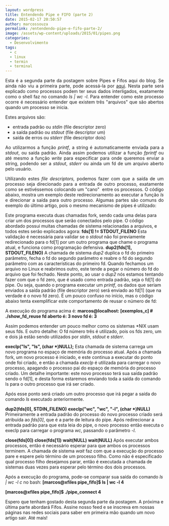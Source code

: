 ```yaml
---
layout: wordpress
title: Entendendo Pipe e FIFO (parte 2)
date: 2015-02-17 20:50:57
author: marcossouza
permalink: /entendendo-pipe-e-fifo-parte-2/
image: /assets/wp-content/uploads/2015/01/pipes.png
categories:
  - Desenvolvimento
tags:
  - c
  - linux
  - termin
  - terminal
---
```


<p style="text-align: justify;">Esta é a segunda parte da postagem sobre Pipes e Fifos aqui do blog. Se ainda não viu a primeira parte, pode acessá-la por <a title="Entendendo Pipes e FIFOs (parte 1)" href="/entendendo-pipe-e-fifo-parte-1" target="_blank">aqui</a>. Nesta parte será explicado como processos podem ter seus dados interligados, exatamente como o shell faz no comando <em>ls | wc -l</em>. Para entender como este processo ocorre é necessário entender que existem três "arquivos" que são abertos quando um processo se inicia.</p>
Estes arquivos são:
<ul>
	<li>entrada padrão ou <em>stdin</em> (file descriptor zero)</li>
	<li>a saída padrão ou <em>stdout</em> (file descriptor um)</li>
	<li>saída de erros ou <em>stderr</em> (file descriptor dois)</li>
</ul>
<p style="text-align: justify;">Ao utilizarmos a função <em>printf</em>, a string é automaticamente enviada para a <em>stdout</em>, ou saída padrão. Ainda assim podemos utilizar a função <em>fprintf </em>ou até mesmo a função <em>write</em> para especificar para onde queremos enviar a string, podendo ser a <em>stdout</em>, <em>stderr</em> ou ainda um fd de um arquivo aberto pelo usuário.</p>
<p style="text-align: justify;">Utilizando estes <em>file descriptors,</em> podemos fazer com que a saída de um processo seja direcionado para a entrada de outro processo, exatamente como se estivéssemos colocando um "cano"  entre os processos. O código abaixo, mostra um exemplo deste redirecionamento ao executar a função <em>ls</em> e direcionar a saída para outro processo. Algumas partes são comuns do exemplo do último artigo, pois o mesmo mecanismo de pipes é utilizado:</p>
<script src="//gistfy-app.herokuapp.com/github/ButecoOpenSource/exemplos/pipe_fifo/pipe_connect.c" type="text/javascript"></script>Este programa executa duas chamadas fork, sendo cada uma delas para criar um dos processos que serão conectados pelo pipe. O código abordado possui muitas chamadas de sistema relacionadas a arquivos, e todos estes serão explicados agora: <strong>fds[1] != STDOUT_FILENO</strong> Esta validação é necessária para validar se o <em>stdout</em> não foi previamente redirecionado para o fd[1] por um outro programa que chame o programa atual, e funciona como programação defensiva. <strong>dup2(fds[1], STDOUT_FILENO)</strong> A chamada de sistema <em>dup2</em> duplica o fd do primeiro parâmetro, fecha o fd do segundo parâmetro e reabre o fd do segundo parâmetro com as características do primeiro fd. Quando fechamos um arquivo no Linux e reabrimos outro, este tende a pegar o número do fd do arquivo que foi fechado. Neste ponto, ao usar o <em>dup2</em> nós estamos tentando fazer com que o fd zero, que é usado como entrada padrão, seja o fd[1] do pipe. Ou seja, quando o programa executar um <em>printf</em>, os dados que seriam enviados a saída padrão (file descriptor zero) será enviado ao fd[1] (que na verdade é o novo fd zero). É um pouco confuso no início, mas o código abaixo tenta exemplificar este comportamento de reusar o número de fd:<script src="//gistfy-app.herokuapp.com/github/ButecoOpenSource/exemplos/exemplos_c/show_fd_reuse.c" type="text/javascript"></script>

A execução do programa acima é:
<strong>marcos@localhost: [exemplos_c] # ./show_fd_reuse
fd aberto é: 3
novo fd é: 3
</strong>

Assim podemos entender um pouco melhor como os sistemas *NIX usam seus fds. E outro detalhe: O fd número três é utilizado, pois os fds zero, um e dois já estão sendo utilizados por <em>stdin</em>, <em>stdout</em> e <em>stderr</em>.

<strong>execlp("ls", "ls", (char *)NULL);</strong>
Esta chamada de sistema carrega um novo programa no espaço de memória do processo atual. Após a chamada fork, um novo processo é iniciado, e este continua a executar do ponto onde foi criado, e então a chamada <em>execlp</em> é utilizada para carregar o novo processo, apagando o processo pai do espaço de memória do processo criado. Um detalhe importante: este novo processo terá sua saída padrão sendo o fd[1], e desta forma estaremos enviando toda a saída do comando ls para o outro processo que irá ser criado.

Após esse ponto será criado um outro processo que irá pegar a saída do comando <em>ls</em> executado anteriormente.

<strong>dup2(fds[0], STDIN_FILENO)</strong>
<strong>execlp("wc", "wc", "-l", (char *)NULL)</strong>
Primeiramente a entrada padrão do processo do novo processo criado será atribuída ao <em>fds[0]</em>, que é a parte de leitura do pipe. Após redirecionar a entrada padrão para que esta leia do pipe, o novo processo então executa o execlp para carregar o programa <em>wc</em>, passando o parâmetro <em>-l</em>.

<strong>close(fds[0])</strong>
<strong>close(fds[1])</strong>
<strong>wait(NULL)</strong>
<strong>wait(NULL)</strong>
Após executar ambos processos, então é necessário esperar para que ambos os processos terminem. A chamada de sistema <em>wait</em> faz com que a execução do processo pare e espere pelo término de um processo filho. Como não é especificado qual processo filho desejamos parar, então é executada a chamada de sistemas duas vezes para esperar pelo término dos dois processos.

Após a execução do programa, pode-se comparar sua saída do comando <em>ls | wc -l c</em> no bash:
<strong>[marcos@xfiles pipe_fifo]$ ls | wc -l
4</strong>

<strong>[marcos@xfiles pipe_fifo]$ ./pipe_connect
4</strong>

Espero que tenham gostado desta segunda parte da postagem. A próxima e última parte abordará Fifos. Assine nosso feed e se inscreva em nossas páginas nas redes sociais para saber em primeira mão quando um novo artigo sair. Até mais!

